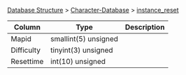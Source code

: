 [Database Structure](Database-Structure) > [Character-Database](Character-Database) > [instance_reset](instance_reset)

Column | Type | Description
--- | --- | ---
Mapid | smallint(5) unsigned | 
Difficulty | tinyint(3) unsigned | 
Resettime | int(10) unsigned | 

